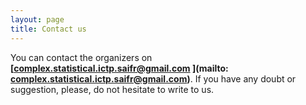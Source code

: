 ```yaml
---
layout: page
title: Contact us
---
```



You can contact the organizers on **[complex.statistical.ictp.saifr@gmail.com
](mailto: complex.statistical.ictp.saifr@gmail.com)**. If you have any doubt or suggestion, please, do not hesitate to write to us.


